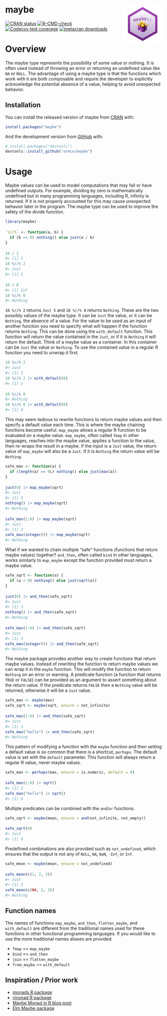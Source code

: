 
<!-- README.md is generated from README.Rmd. Please edit that file -->

# maybe <img src="man/figures/hex.png" align="right" style="width: 25%;"/>

<!-- badges: start -->

[![CRAN
status](https://www.r-pkg.org/badges/version/maybe)](https://CRAN.R-project.org/package=maybe)
[![R-CMD-check](https://github.com/armcn/maybe/workflows/R-CMD-check/badge.svg)](https://github.com/armcn/maybe/actions)
[![Codecov test
coverage](https://codecov.io/gh/armcn/maybe/branch/main/graph/badge.svg)](https://app.codecov.io/gh/armcn/maybe?branch=main)
[![metacran
downloads](https://cranlogs.r-pkg.org/badges/maybe)](https://cran.r-project.org/package=maybe)

<!-- badges: end -->

# Overview

The maybe type represents the possibility of some value or nothing. It
is often used instead of throwing an error or returning an undefined
value like `NA` or `NULL`. The advantage of using a maybe type is that
the functions which work with it are both composable and require the
developer to explicitly acknowledge the potential absence of a value,
helping to avoid unexpected behavior.

## Installation

You can install the released version of maybe from
[CRAN](https://CRAN.R-project.org) with:

``` r
install.packages("maybe")
```

And the development version from [GitHub](https://github.com/) with:

``` r
# install.packages("devtools")
devtools::install_github("armcn/maybe")
```

# Usage

Maybe values can be used to model computations that may fail or have
undefined outputs. For example, dividing by zero is mathematically
undefined but in many programming languages, including R, infinity is
returned. If it is not properly accounted for this may cause unexpected
behavior later in the program. The maybe type can be used to improve the
safety of the divide function.

``` r
library(maybe)

`%//%` <- function(a, b) {
  if (b == 0) nothing() else just(a / b)
}

10 / 2
#> [1] 5
10 %//% 2
#> Just
#> [1] 5

10 / 0
#> [1] Inf
10 %//% 0
#> Nothing
```

`10 %//% 2` returns `Just 5` and `10 %//% 0` returns `Nothing`. These
are the two possibly values of the maybe type. It can be `Just` the
value, or it can be `Nothing`, the absence of a value. For the value to
be used as an input of another function you need to specify what will
happen if the function returns `Nothing`. This can be done using the
`with_default` function. This function will return the value contained
in the `Just`, or if it is `Nothing` it will return the default. Think
of a maybe value as a container. In this container can be `Just` the
value or `Nothing`. To use the contained value in a regular R function
you need to unwrap it first.

``` r
10 %//% 2
#> Just
#> [1] 5
10 %//% 2 |> with_default(0)
#> [1] 5

10 %//% 0
#> Nothing
10 %//% 0 |> with_default(0)
#> [1] 0
```

This may seem tedious to rewrite functions to return maybe values and
then specify a default value each time. This is where the maybe chaining
functions become useful. `map_maybe` allows a regular R function to be
evaluated on a maybe value. `map_maybe`, often called `fmap` in other
languages, reaches into the maybe value, applies a function to the
value, then re-wraps the result in a maybe. If the input is a `Just`
value, the return value of `map_maybe` will also be a `Just`. If it is
`Nothing` the return value will be `Nothing`.

``` r
safe_max <- function(a) {
  if (length(a) == 0L) nothing() else just(max(a))
}

just(9) |> map_maybe(sqrt)
#> Just
#> [1] 3
nothing() |> map_maybe(sqrt)
#> Nothing

safe_max(1:9) |> map_maybe(sqrt)
#> Just
#> [1] 3
safe_max(integer()) |> map_maybe(sqrt)
#> Nothing
```

What if we wanted to chain multiple “safe” functions (functions that
return maybe values) together? `and_then`, often called `bind` in other
languages, works similarly to `map_maybe` except the function provided
must return a maybe value.

``` r
safe_sqrt <- function(a) {
  if (a < 0) nothing() else just(sqrt(a))
}

just(9) |> and_then(safe_sqrt)
#> Just
#> [1] 3
nothing() |> and_then(safe_sqrt)
#> Nothing

safe_max(1:9) |> and_then(safe_sqrt)
#> Just
#> [1] 3
safe_max(integer()) |> and_then(safe_sqrt)
#> Nothing
```

The maybe package provides another way to create functions that return
maybe values. Instead of rewriting the function to return maybe values
we can wrap it in the `maybe` function. This will modify the function to
return `Nothing` on an error or warning. A predicate function (a
function that returns `TRUE` or `FALSE`) can be provided as an argument
to assert something about the return value. If the predicate returns
`FALSE` then a `Nothing` value will be returned, otherwise it will be a
`Just` value.

``` r
safe_max <- maybe(max)
safe_sqrt <- maybe(sqrt, ensure = not_infinite)

safe_max(1:9) |> and_then(safe_sqrt)
#> Just
#> [1] 3
safe_max("hello") |> and_then(safe_sqrt)
#> Nothing
```

This pattern of modifying a function with the `maybe` function and then
setting a default value is so common that there is a shortcut,
`perhaps`. The default value is set with the `default` parameter. This
function will always return a regular R value, never maybe values.

``` r
safe_max <- perhaps(max, ensure = is.numeric, default = 0)

safe_max(1:9) |> sqrt()
#> [1] 3
safe_max("hello") |> sqrt()
#> [1] 0
```

Multiple predicates can be combined with the `and`/`or` functions.

``` r
safe_sqrt <- maybe(mean, ensure = and(not_infinite, not_empty))

safe_sqrt(9)
#> Just
#> [1] 9
```

Predefined combinations are also provided such as `not_undefined`, which
ensures that the output is not any of `NULL`, `NA`, `NaN`, `-Inf`, or
`Inf`.

``` r
safe_mean <- maybe(mean, ensure = not_undefined)

safe_mean(c(1, 2, 3))
#> Just
#> [1] 2
safe_mean(c(NA, 2, 3))
#> Nothing
```

## Function names

The names of functions `map_maybe`, `and_then`, `flatten_maybe`, and
`with_default` are different from the traditional names used for these
functions in other functional programming languages. If you would like
to use the more traditional names aliases are provided.

-   `fmap` == `map_maybe`
-   `bind` == `and_then`
-   `join` == `flatten_maybe`
-   `from_maybe` == `with_default`

## Inspiration / Prior work

-   [monads R package](https://github.com/hadley/monads)
-   [rmonad R package](https://github.com/arendsee/rmonad)
-   [Maybe Monad in R blog
    post](https://www.r-bloggers.com/2019/05/maybe-monad-in-r/)
-   [Elm Maybe
    package](https://package.elm-lang.org/packages/elm/core/1.0.5/Maybe)
